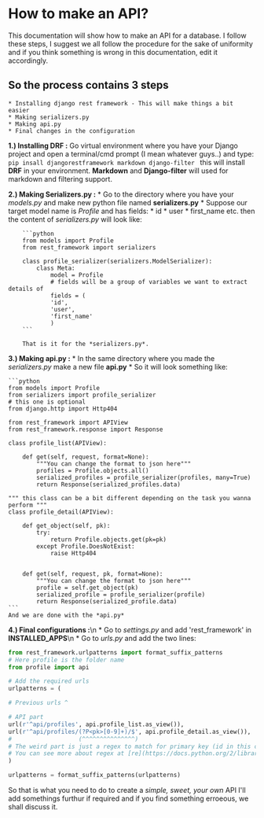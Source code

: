 # How to make an API?

This documentation will show how to make an API for a database. I follow these steps, I suggest we all follow the procedure for the sake of uniformity and if you think something is wrong in this documentation, edit it accordingly.

## So the process contains 3 steps
    * Installing django rest framework - This will make things a bit easier
    * Making serializers.py
    * Making api.py
    * Final changes in the configuration

**1.) Installing DRF :**
    Go virtual environment where you have your Django project and open a terminal/cmd prompt (I mean whatever guys..)
    and type:
        ```pip insall djangorestframework markdown django-filter
        ```
    this will install **DRF** in your environment. **Markdown** and **Django-filter** will used for markdown and filtering support.

**2.) Making Serializers.py :**
    * Go to the directory where you have your *models.py* and make new python file named **serializers.py**
    * Suppose our target model name is *Profile* and has fields:
        * id
        * user
        * first_name etc.
        then the content of *serializers.py* will look like:

        ```python
        from models import Profile
        from rest_framework import serializers

        class profile_serializer(serializers.ModelSerializer):
            class Meta:
                model = Profile
                # fields will be a group of variables we want to extract details of
                fields = (
                'id',
                'user',
                'first_name'
                )
        ```

        That is it for the *serializers.py*.

**3.) Making api.py :**
    * In the same directory where you made the *serializers.py* make a new file **api.py**
    * So it will look something like:

    ```python
    from models import Profile
    from serializers import profile_serializer
    # this one is optional
    from django.http import Http404

    from rest_framework import APIView
    from rest_framework.response import Response

    class profile_list(APIView):

        def get(self, request, format=None):
            """You can change the format to json here"""
            profiles = Profile.objects.all()
            serialized_profiles = profile_serializer(profiles, many=True)
            return Response(serialized_profiles.data)

    """ this class can be a bit different depending on the task you wanna perform """
    class profile_detail(APIView):

        def get_object(self, pk):
            try:
                return Profile.objects.get(pk=pk)
            except Profile.DoesNotExist:
                raise Http404


        def get(self, request, pk, format=None):
            """You can change the format to json here"""
            profile = self.get_object(pk)
            serialized_profile = profile_serializer(profile)
            return Response(serialized_profile.data)
    ```
    And we are done with the *api.py*

**4.) Final configurations :**\n
    * Go to *settings.py* and add 'rest_framework' in **INSTALLED_APPS**\n
    * Go to *urls.py* and add the two lines:

```py
from rest_framework.urlpatterns import format_suffix_patterns
# Here profile is the folder name
from profile import api

# Add the required urls
urlpatterns = (

# Previous urls ^

# API part
url(r'^api/profiles', api.profile_list.as_view()),
url(r'^api/profiles/(?P<pk>[0-9]+)/$', api.profile_detail.as_view()),
#                   (^^^^^^^^^^^^^^^)
# The weird part is just a regex to match for primary key (id in this case) values
# You can see more about regex at [re](https://docs.python.org/2/library/re.html)
)

urlpatterns = format_suffix_patterns(urlpatterns)
```


So that is what you need to do to create a *simple, sweet, your own* API
I'll add somethings furthur if required and if you find something erroeous, we shall discuss it.
